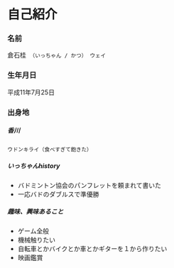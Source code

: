 #  自己紹介
### 名前
倉石桂　``（いっちゃん / かつ） ウェイ``

### 生年月日　
平成11年7月25日

### 出身地　
##### 香川
``ウドンキライ（食べすぎて飽きた）``

##### いっちゃんhistory
- バドミントン協会のパンフレットを頼まれて書いた
- 一応バドのダブルスで準優勝

##### 趣味、興味あること
- ゲーム全般
- 機械触りたい
- 自転車とかバイクとか車とかギターを１から作りたい
- 映画鑑賞
